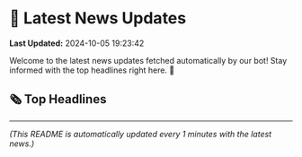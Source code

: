 # 📰 Latest News Updates
**Last Updated:** 2024-10-05 19:23:42

Welcome to the latest news updates fetched automatically by our bot! Stay informed with the top headlines right here. 🚀

## 🗞️ Top Headlines

---
*(This README is automatically updated every 1 minutes with the latest news.)*
